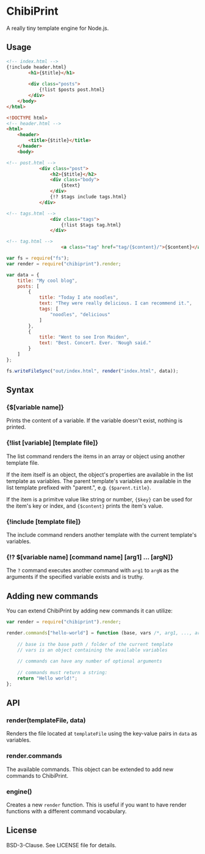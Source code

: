 # ChibiPrint

A really tiny template engine for Node.js.

## Usage

```html
<!-- index.html -->
{!include header.html}
        <h1>{$title}</h1>
        
        <div class="posts">
            {!list $posts post.html}
        </div>
    </body>
</html>
```

```html
<!DOCTYPE html>
<!-- header.html -->
<html>
    <header>
        <title>{$title}</title>
    </header>
    <body>
```

```html
<!-- post.html -->
            <div class="post">
                <h2>{$title}</h2>
                <div class="body">
                    {$text}
                </div>
                {!? $tags include tags.html}
            </div>
```

```html
<!-- tags.html -->
                <div class="tags">
                    {!list $tags tag.html}
                </div>
```

```html
<!-- tag.html -->
                    <a class="tag" href="tag/{$content}/">{$content}</a>
```

```javascript
var fs = require("fs");
var render = require("chibiprint").render;

var data = {
    title: "My cool blog",
    posts: [
        {
            title: "Today I ate noodles",
            text: "They were really delicious. I can recommend it.",
            tags: [
                "noodles", "delicious"
            ]
        },
        {
            title: "Went to see Iron Maiden",
            text: "Best. Concert. Ever. 'Nough said."
        }
    ]
};

fs.writeFileSync("out/index.html", render("index.html", data));
```

## Syntax

### {$[variable name]}

Prints the content of a variable. If the variable doesn't exist, nothing is printed.

### {!list [variable] [template file]}

The list command renders the items in an array or object using another template file.

If the item itself is an object, the object's properties are available in the list template as variables. The parent template's variables are available in the list template prefixed with "parent.", e.g. `{$parent.title}`.

If the item is a primitve value like string or number, `{$key}` can be used for the item's key or index, and `{$content}` prints the item's value.

### {!include [template file]}

The include command renders another template with the current template's variables.

### {!? $[variable name] [command name] [arg1] ... [argN]}

The `?` command executes another command with `arg1` to `argN` as the arguments if the specified variable exists and is truthy.

## Adding new commands

You can extend ChibiPrint by adding new commands it can utilize:

```javascript
var render = require("chibiprint").render;

render.commands["hello-world"] = function (base, vars /*, arg1, ..., argN */) {
    
    // base is the base path / folder of the current template
    // vars is an object containing the available variables
    
    // commands can have any number of optional arguments
    
    // commands must return a string:
    return "Hello world!";
};

```

## API

### render(templateFile, data)

Renders the file located at `templateFile` using the key-value pairs in `data` as variables.

### render.commands

The available commands. This object can be extended to add new commands to ChibiPrint.

### engine()

Creates a new `render` function. This is useful if you want to have render functions with a different command vocabulary.

## License

BSD-3-Clause. See LICENSE file for details.

